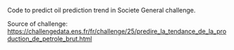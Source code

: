 Code to predict oil prediction trend in Societe General challenge.


Source of challenge:
https://challengedata.ens.fr/fr/challenge/25/predire_la_tendance_de_la_production_de_petrole_brut.html
